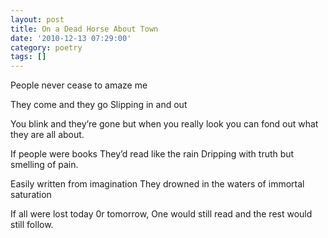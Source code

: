 ```yaml
---
layout: post
title: On a Dead Horse About Town
date: '2010-12-13 07:29:00'
category: poetry
tags: []
---
```


People never cease to
amaze me

They come and they go
Slipping in and out

You blink and they’re gone
but when you really look
you can fond out what
they are all about.

If people were books
They’d read like the rain
Dripping with truth
but smelling of pain.

Easily written from imagination
They drowned in the waters
of immortal saturation

If all were lost today
0r tomorrow,
One would still read
and the rest
would still follow.
